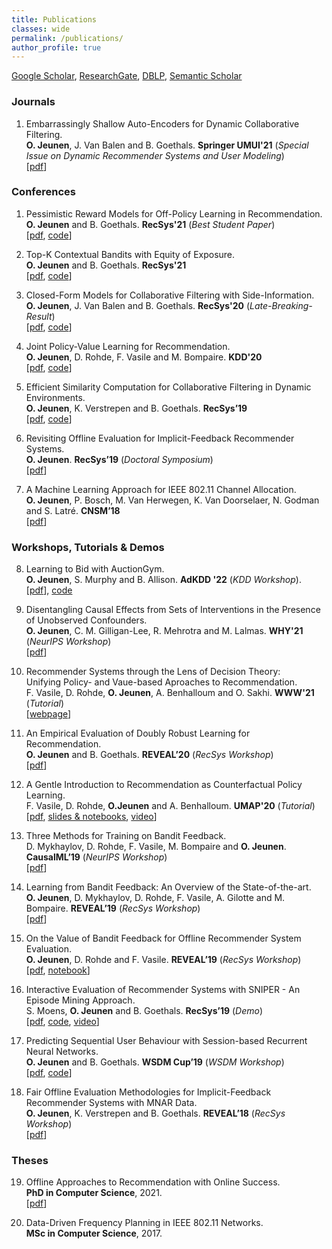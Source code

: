 ```yaml
---
title: Publications
classes: wide
permalink: /publications/
author_profile: true
---
```


[Google Scholar](https://scholar.google.com/citations?user=zOT4PjAAAAAJ), [ResearchGate](https://www.researchgate.net/profile/Olivier_Jeunen), [DBLP](https://dblp.org/pid/232/8079.html), [Semantic Scholar](https://www.semanticscholar.org/author/Olivier-Jeunen/52628148)


### Journals
1. Embarrassingly Shallow Auto-Encoders for Dynamic Collaborative Filtering.  
**O. Jeunen**, J. Van Balen and B. Goethals. **Springer UMUI'21** (_Special Issue on Dynamic Recommender Systems and User Modeling_)  
\[[pdf](http://adrem.uantwerpen.be/bibrem/pubs/JeunenUMUAI2022.pdf)]


### Conferences
1. Pessimistic Reward Models for Off-Policy Learning in Recommendation.  
**O. Jeunen** and B. Goethals. **RecSys'21** (_Best Student Paper_)   
\[[pdf](http://adrem.uantwerpen.be/bibrem/pubs/JeunenRecSys2021_A.pdf), [code](https://github.com/olivierjeunen/pessimism-recsys-2021)]

2. Top-K Contextual Bandits with Equity of Exposure.  
**O. Jeunen** and B. Goethals. **RecSys'21**  
\[[pdf](http://adrem.uantwerpen.be/bibrem/pubs/JeunenRecSys2021_B.pdf), [code](https://github.com/olivierjeunen/EARS-recsys-2021)]

3. Closed-Form Models for Collaborative Filtering with Side-Information.  
**O. Jeunen**, J. Van Balen and B. Goethals. **RecSys'20** (_Late-Breaking-Result_)  
\[[pdf](http://adrem.uantwerpen.be/bibrem/pubs/JeunenRecSys20.pdf), [code](https://github.com/olivierjeunen/ease-side-info-recsys-2020)]

4. Joint Policy-Value Learning for Recommendation.  
**O. Jeunen**, D. Rohde, F. Vasile and M. Bompaire. **KDD'20**  
\[[pdf](http://adrem.uantwerpen.be/bibrem/pubs/JeunenKDD2020.pdf), [code](https://github.com/olivierjeunen/dual-bandit-kdd-2020)]

5. Efficient Similarity Computation for Collaborative Filtering in Dynamic Environments.  
**O. Jeunen**, K. Verstrepen and B. Goethals. **RecSys’19**  
\[[pdf](http://adrem.uantwerpen.be/bibrem/pubs/JeunenRecSys19_Full.pdf), [code](https://github.com/olivierjeunen/dynamicindex)]

6. Revisiting Offline Evaluation for Implicit-Feedback Recommender Systems.  
**O. Jeunen**. **RecSys’19** (_Doctoral Symposium_)  
\[[pdf](http://adrem.uantwerpen.be/bibrem/pubs/JeunenRecSys19_DoctoralSymposium.pdf)\]

7. A Machine Learning Approach for IEEE 802.11 Channel Allocation.  
**O. Jeunen**, P. Bosch, M. Van Herwegen, K. Van Doorselaer, N. Godman and S. Latré. **CNSM’18**  
\[[pdf](http://adrem.uantwerpen.be/bibrem/pubs/MasterThesisJeunen2018.pdf)\]



### Workshops, Tutorials & Demos

8. Learning to Bid with AuctionGym.  
**O. Jeunen**, S. Murphy and B. Allison. **AdKDD '22** (_KDD Workshop_).  
\[[pdf](https://assets.amazon.science/4f/3c/7f9a5c6c4181894d5e64c684c0d7/learning-to-bid-with-auctiongym.pdf)\], [code](https://github.com/amzn/auction-gym)

9. Disentangling Causal Effects from Sets of Interventions in the Presence of Unobserved Confounders.  
**O. Jeunen**, C. M. Gilligan-Lee, R. Mehrotra and M. Lalmas. **WHY'21** (_NeurIPS Workshop_)  
\[[pdf](http://adrem.uantwerpen.be/bibrem/pubs/JeunenWHY21.pdf)\]

10. Recommender Systems through the Lens of Decision Theory:  
Unifying Policy- and Vaue-based Aproaches to Recommendation.  
F. Vasile, D. Rohde, **O. Jeunen**, A. Benhalloum and O. Sakhi. **WWW'21** (_Tutorial_)  
\[[webpage](https://sites.google.com/view/recsys-as-decision-theory)\]

11. An Empirical Evaluation of Doubly Robust Learning for Recommendation.  
**O. Jeunen** and B. Goethals. **REVEAL’20** (_RecSys Workshop_)  
\[[pdf](http://adrem.uantwerpen.be/bibrem/pubs/JeunenREVEAL2020.pdf)\]

12. A Gentle Introduction to Recommendation as Counterfactual Policy Learning.  
F. Vasile, D. Rohde, **O.Jeunen** and A. Benhalloum. **UMAP'20** (_Tutorial_)  
\[[pdf](http://adrem.uantwerpen.be/bibrem/pubs/VasileUMAPTutorial2020.pdf), [slides & notebooks](https://github.com/criteo-research/bandit-reco), [video](https://www.youtube.com/watch?v=hBeOxwTIawc)\]

13. Three Methods for Training on Bandit Feedback.  
D. Mykhaylov, D. Rohde, F. Vasile, M. Bompaire and **O. Jeunen**. **CausalML’19** (_NeurIPS Workshop_)  
\[[pdf](https://arxiv.org/pdf/1904.10799.pdf)\]

14. Learning from Bandit Feedback: An Overview of the State-of-the-art.  
**O. Jeunen**, D. Mykhaylov, D. Rohde, F. Vasile, A. Gilotte and M. Bompaire. **REVEAL’19** (_RecSys Workshop_)  
\[[pdf](https://arxiv.org/pdf/1909.08471.pdf)\]

15. On the Value of Bandit Feedback for Offline Recommender System Evaluation.  
**O. Jeunen**, D. Rohde and F. Vasile. **REVEAL’19** (_RecSys Workshop_)  
\[[pdf](https://arxiv.org/pdf/1907.12384.pdf), [notebook](https://github.com/criteo-research/reco-gym/blob/master/Offline%20Evaluation%20with%20Bandit%20Feedback.ipynb)]

16. Interactive Evaluation of Recommender Systems with SNIPER - An Episode Mining Approach.  
S. Moens, **O. Jeunen** and B. Goethals. **RecSys’19** (_Demo_)  
\[[pdf](http://adrem.uantwerpen.be/bibrem/pubs/MoensRecSys19_Demo.pdf), [code](https://bitbucket.org/sandymoens/sniper/src/master/), [video](https://www.youtube.com/watch?v=S23qbU1PbhY)]

17. Predicting Sequential User Behaviour with Session-based Recurrent Neural Networks.  
**O. Jeunen** and B. Goethals. **WSDM Cup’19** (_WSDM Workshop_)  
\[[pdf](http://adrem.uantwerpen.be/bibrem/pubs/WSDMCupJeunen2019.pdf), [code](https://github.com/olivierjeunen/sequential-skip-prediction)]

18. Fair Offline Evaluation Methodologies for Implicit-Feedback Recommender Systems with MNAR Data.  
**O. Jeunen**, K. Verstrepen and B. Goethals. **REVEAL’18** (_RecSys Workshop_)  
\[[pdf](http://adrem.uantwerpen.be/bibrem/pubs/OfflineEvalJeunen2018.pdf)\]

### Theses
19. Offline Approaches to Recommendation with Online Success.  
**PhD in Computer Science**, 2021.  
\[[pdf](http://adrem.uantwerpen.be/bibrem/pubs/Jeunen2021PhDThesis.pdf)]

20. Data-Driven Frequency Planning in IEEE 802.11 Networks.  
**MSc in Computer Science**, 2017. 
